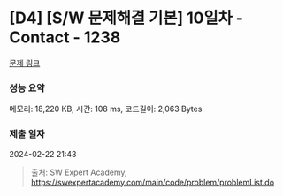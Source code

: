 # [D4] [S/W 문제해결 기본] 10일차 - Contact - 1238 

[문제 링크](https://swexpertacademy.com/main/code/problem/problemDetail.do?contestProbId=AV15B1cKAKwCFAYD) 

### 성능 요약

메모리: 18,220 KB, 시간: 108 ms, 코드길이: 2,063 Bytes

### 제출 일자

2024-02-22 21:43



> 출처: SW Expert Academy, https://swexpertacademy.com/main/code/problem/problemList.do